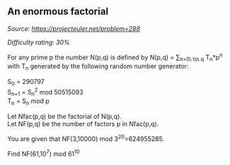 An enormous factorial
---------------------

*Source: https://projecteuler.net/problem=288*


*Difficulty rating: 30%*

For any prime p the number N(p,q) is defined by N(p,q) = ∑<sub>n=0\\ to\\ q</sub>
T<sub>n</sub>\*p<sup>n</sup>\
 with T<sub>n</sub> generated by the following random number generator:

S<sub>0</sub> = 290797\
 S<sub>n+1</sub> = S<sub>n</sub><sup>2</sup> mod 50515093\
 T<sub>n</sub> = S<sub>n</sub> mod p

Let Nfac(p,q) be the factorial of N(p,q).\
 Let NF(p,q) be the number of factors p in Nfac(p,q).

You are given that NF(3,10000) mod 3<sup>20</sup>=624955285.

Find NF(61,10<sup>7</sup>) mod 61<sup>10</sup>
